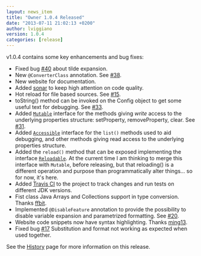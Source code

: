 ```yaml
---
layout: news_item
title: "Owner 1.0.4 Released"
date: "2013-07-11 21:02:13 +0200"
author: lviggiano
version: 1.0.4
categories: [release]
---
```


v1.0.4 contains some key enhancements and bug fixes:

 * Fixed bug [#40][issue-40] about tilde expansion. 
 * New `@ConverterClass` annotation. See [#38][issue-38].
 * New website for documentation.
 * Added [sonar](http://sheldon.dyndns.tv:9000) to keep high attention on code quality.
 * Hot reload for file based sources. See [#15][issue-15].
 * toString() method can be invoked on the Config object to get some useful text for debugging. See [#33][issue-33].
 * Added [`Mutable`][mutable-intf] interface for the methods giving *write* access to the underlying properties structure:
   setProperty, removeProperty, clear. See [#31][issue-31].
 * Added [`Accessible`][accessible-intf] interface for the `list()` methods used to aid debugging, and other methods
   giving read access to the underlying properties structure.
 * Added the `reload()` method that can be exposed implementing the interface [`Reloadable`][reloadable-intf]. At the 
   current time I am thinking to merge this interface with `Mutable`, before releasing, but that reloading() is a 
   different operation and purpose than programmatically alter things... so for now, it's here.
 * Added [Travis CI][travis-ci] to the project to track changes and run tests on different JDK versions.
 * Fist class Java Arrays and Collections support in type conversion. Thanks [ffbit][].
 * Implemented `@DisableFeature` annotation to provide the possibility to disable variable expansion and parametrized
   formatting. See [#20][issue-20].
 * Website code snippets now have syntax highlighting. Thanks [ming13][].
 * Fixed bug [#17][issue-17] Substitution and format not working as expected when used together.
 
  [issue-40]: https://github.com/lviggiano/owner/issues/40
  [issue-38]: https://github.com/lviggiano/owner/issues/38
  [issue-33]: https://github.com/lviggiano/owner/issues/33
  [issue-17]: https://github.com/lviggiano/owner/issues/17
  [issue-20]: https://github.com/lviggiano/owner/issues/20
  [issue-31]: https://github.com/lviggiano/owner/issues/31
  [issue-15]: https://github.com/lviggiano/owner/issues/15
  [ffbit]: https://github.com/ffbit
  [ming13]: https://github.com/ming13
  [travis-ci]: https://travis-ci.org/lviggiano/owner
  [accessible-intf]: http://owner.newinstance.it/latest/apidocs/org/aeonbits/owner/Accessible.html
  [reloadable-intf]: http://owner.newinstance.it/latest/apidocs/org/aeonbits/owner/Reloadable.html
  [mutable-intf]: http://owner.newinstance.it/latest/apidocs/org/aeonbits/owner/Mutable.html

See the [History](/docs/history/#103__20130607) page for more information on this release.
